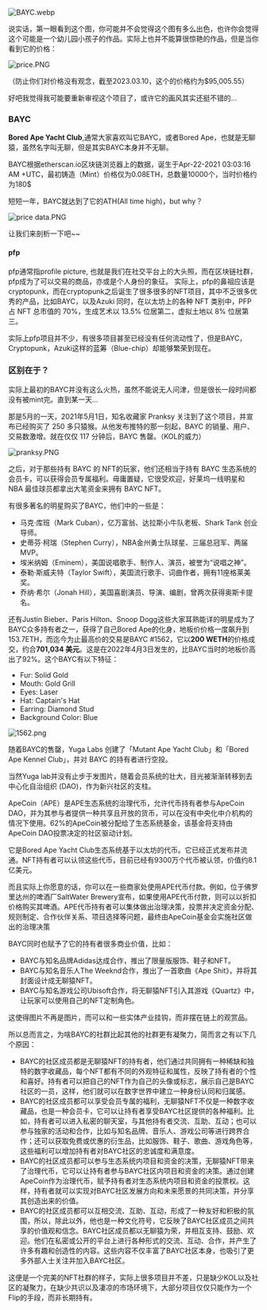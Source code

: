 ![BAYC.webp](./BAYC.webp)

说实话，第一眼看到这个图，你可能并不会觉得这个图有多么出色，也许你会觉得这个可能是一个幼儿园小孩子的作品。实际上也并不能算很惊艳的作品，但是当你看到它的价格：

![price.PNG](./price.PNG)

（防止你们对价格没有观念，截至2023.03.10，这个的价格约为$95,005.55）

好吧我觉得我可能要重新审视这个项目了，或许它的画风其实还挺不错的...

### BAYC

**Bored Ape Yacht Club**,通常大家喜欢叫它BAYC，或者Bored Ape，也就是无聊猿，虽然名字叫无聊，但是其实BAYC本身并不无聊。

BAYC根据etherscan.io区块链浏览器上的数据，诞生于Apr-22-2021 03:03:16 AM +UTC，最初铸造（Mint）价格仅为0.08ETH，总数量10000个，当时价格约为180$

短短一年，BAYC就达到了它的ATH(All time high)，but why？

![price data.PNG](./price%20data.PNG)

让我们来剖析一下吧~~

#### pfp

pfp通常指profile picture, 也就是我们在社交平台上的大头照，而在区块链社群，pfp成为了可以交易的商品，亦或是个人身份的象征。
实际上，pfp的鼻祖应该是cryptopunk，而在cryptopunk之后诞生了很多很多的NFT项目，其中不乏很多优秀的产品，比如BAYC，以及Azuki
同时，在以太坊上的各种 NFT 类别中，PFP 占 NFT 总市值的 70%，生成艺术以 13.5% 位居第二，虚拟土地以 8% 位居第三。

实际上pfp项目并不少，有很多项目甚至已经没有任何流动性了，但是BAYC，Cryptopunk，Azuki这样的蓝筹（Blue-chip）却能够繁荣到现在。

### 区别在于？

实际上最初的BAYC并没有这么火热，虽然不能说无人问津，但是很长一段时间都没有被mint完。直到某一天...

那是5月的一天，2021年5月1日，知名收藏家 Pranksy 关注到了这个项目，并宣布已经购买了 250 多只猿猴。从他发布推特的那一刻起，BAYC 的销量、用户、交易数激增。就在仅仅 117 分钟后，BAYC 售罄。（KOL的威力）

![pranksy.PNG](./pranksy.PNG)

之后，对于那些持有 BAYC 的 NFT的玩家，他们还相当于持有 BAYC 生态系统的会员卡，可以获得会员专属福利。毋庸置疑，它很受欢迎，好莱坞一线明星和 NBA 最佳球员都拿出大笔资金来拥有 BAYC NFT。

有很多著名的明星购买了BAYC，他们中的一些是：

- 马克·库班（Mark Cuban），亿万富翁、达拉斯小牛队老板、Shark Tank 创业导师。
- 史蒂芬·柯瑞（Stephen Curry），NBA金州勇士队球星、三届总冠军、两届MVP。
- 埃米纳姆（Eminem），美国说唱歌手、制作人、演员，被誉为“说唱之神”。
- 泰勒·斯威夫特（Taylor Swift），美国流行歌手、词曲作者，拥有11座格莱美奖。
- 乔纳·希尔（Jonah Hill），美国喜剧演员、导演、编剧，曾两次获得奥斯卡提名。

还有Justin Bieber、Paris Hilton、Snoop Dogg这些大家耳熟能详的明星成为了BAYC众多持有者之一，获得了自己Bored Ape的化身，地板价价格一度飙升到153.7ETH，而迄今为止最高价的交易是BAYC #1562，它以**200 WETH**的价格成交，约合**701,034 美元**。这是在2022年4月3日发生的，比BAYC当时的地板价高出了92%。这个BAYC有以下特征：

- Fur: Solid Gold
- Mouth: Gold Grill
- Eyes: Laser
- Hat: Captain's Hat
- Earring: Diamond Stud
- Background Color: Blue



![1562.png](./1562.png)

随着BAYC的售罄，Yuga Labs 创建了「Mutant Ape Yacht Club」和「Bored Ape Kennel Club」，并对 BAYC 的持有者进行空投。

当然Yuga lab并没有止步于发图片，随着会员系统的壮大，目光被渐渐转移到去中心化自治组织 (DAO)，作为新兴社区的支柱。

ApeCoin（APE）是APE生态系统的治理代币，允许代币持有者参与ApeCoin DAO，并为其参与者提供一种共享且开放的货币，可以在没有中央化中介机构的情况下使用。62%的ApeCoin被分配给了生态系统基金，该基金将支持由ApeCoin DAO投票决定的社区驱动计划。

它是Bored Ape Yacht Club生态系统基于以太坊的代币。它已经正式发布并流通。NFT持有者可以认领这些代币，目前已经有9300万个代币被认领，价值约8.1亿美元。

而且实际上你愿意的话，你可以在一些商家处使用APE代币付款。例如，位于佛罗里达州的啤酒厂SaltWater Brewery宣布，如果使用APE代币付款，则可以以折扣价格购买其啤酒。APE代币持有者可以集体做出治理决策，投票并决定资金分配、规则制定、合作伙伴关系、项目选择等问题，最终由ApeCoin基金会实施社区做出的治理决策

BAYC同时也赋予了它的持有者很多商业价值，比如：

- BAYC与知名品牌Adidas达成合作，推出了限量版服饰、鞋子和NFT。
- BAYC与知名音乐人The Weeknd合作，推出了一首歌曲《Ape Shit》，并将其封面设计成无聊猿NFT。
- BAYC与知名游戏公司Ubisoft合作，将无聊猿NFT引入其游戏《Quartz》中，让玩家可以使用自己的NFT定制角色。

这使得图片不再是图片，而可以和一些实体产业挂钩，而非摆在链上的观赏品。



所以总而言之，为啥BAYC的社群比起其他的社群更有凝聚力，简而言之有以下几个原因：

- BAYC的社区成员都是无聊猿NFT的持有者，他们通过共同拥有一种稀缺和独特的数字收藏品，每个NFT都有不同的外观特征和属性，反映了持有者的个性和喜好。持有者可以把自己的NFT作为自己的头像或标志，展示自己是BAYC社区的一员，这样，他们就可以在数字世界中建立一种身份认同和归属感。
- BAYC的社区成员都可以享受会员专属的福利，无聊猿NFT不仅是一种数字收藏品，也是一种会员卡，它可以让持有者享受BAYC社区提供的各种福利。比如，持有者可以进入私密的聊天室，与其他持有者交流、互助、互动；也可以参与独家的活动和合作，比如与知名品牌、音乐人、游戏公司等进行跨界合作；还可以获取免费或优惠的衍生品，比如服饰、鞋子、歌曲、游戏角色等，这些福利可以增加持有者对BAYC社区的忠诚度和满意度。
- BAYC的社区成员都可以参与生态系统内项目和资金的决策，无聊猿NFT带来了治理代币，它可以让持有者参与BAYC社区内项目和资金的决策。通过创建ApeCoin作为治理代币，赋予持有者对生态系统内项目和资金的投票权。这样，持有者就可以实现对BAYC社区发展方向和未来愿景的共同决策，并分享其创造出来的价值。
- BAYC的社区成员都可以互相交流、互助、互动，形成了一种友好和积极的氛围，所以，除此以外，他也是一种文化符号，它反映了BAYC社区成员之间共享的价值观和信念。BAYC社区成员都以无聊猿为荣，并相互支持、鼓励、欢迎。他们在私密或公开的平台上进行各种形式的交流、互动、合作，并产生了许多有趣和创造性的内容。这些内容不仅丰富了BAYC社区本身，也吸引了更多外部人士关注并加入BAYC社区。

这便是一个完美的NFT社群的样子，实际上很多项目并不差，只是缺少KOL以及社区的凝聚力，在缺少共识以及凄凉的市场环境下，大部分项目仅仅只能作为一个Flip的手段，而非长期持有。


